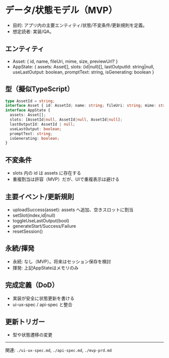 # データ/状態モデル（MVP）

- 目的: アプリ内の主要エンティティ/状態/不変条件/更新規則を定義。
- 想定読者: 実装/QA。

## エンティティ
- Asset: { id, name, fileUri, mime, size, previewUrl? }
- AppState: { assets: Asset[], slots: (id|null)[], lastOutputId: string|null, useLastOutput: boolean, promptText: string, isGenerating: boolean }

## 型（擬似TypeScript）
```ts
type AssetId = string;
interface Asset { id: AssetId; name: string; fileUri: string; mime: string; size: number; previewUrl?: string }
interface AppState {
  assets: Asset[];
  slots: [AssetId|null, AssetId|null, AssetId|null];
  lastOutputId: AssetId | null;
  useLastOutput: boolean;
  promptText: string;
  isGenerating: boolean;
}
```

## 不変条件
- slots 内の id は assets に存在する
- 重複割当は許容（MVP）だが、UIで重複表示は避ける

## 主要イベント/更新規則
- uploadSuccess(asset): assets へ追加、空きスロットに割当
- setSlot(index,id|null)
- toggleUseLastOutput(bool)
- generateStart/Success/Failure
- resetSession()

## 永続/揮発
- 永続: なし（MVP）。将来はセッション保存を検討
- 揮発: 上記AppStateはメモリのみ

## 完成定義（DoD）
- 実装が安全に状態更新を書ける
- ui-ux-spec / api-spec と整合

## 更新トリガー
- 型や状態遷移の変更

---
関連: `./ui-ux-spec.md`, `./api-spec.md`, `./mvp-prd.md`

